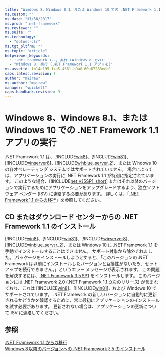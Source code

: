 ```yaml
---
title: "Windows 8、Windows 8.1、または Windows 10 での .NET Framework 1.1 アプリの実行 | Microsoft Docs"
ms.custom: ""
ms.date: "03/30/2017"
ms.prod: ".net-framework"
ms.reviewer: ""
ms.suite: ""
ms.technology: 
  - "dotnet-clr"
ms.tgt_pltfrm: ""
ms.topic: "article"
helpviewer_keywords: 
  - ".NET Framework 1.1, 実行 (Windows 8 での)"
  - "Windows 8, 実行 (.NET Framework 1.1 アプリを)"
ms.assetid: fb14e195-fea5-4561-b9a8-60a67283edb9
caps.latest.revision: 9
author: "mairaw"
ms.author: "mairaw"
manager: "wpickett"
caps.handback.revision: 9
---
```

# Windows 8、Windows 8.1、または Windows 10 での .NET Framework 1.1 アプリの実行
.NET Framework 1.1 は、[!INCLUDE[win8](../../../includes/win8-md.md)]、[!INCLUDE[win81](../../../includes/win81-md.md)]、[!INCLUDE[winserver8](../../../includes/winserver8-md.md)]、[!INCLUDE[winblue_server_2](../../../includes/winblue-server-2-md.md)]、または Windows 10 の各オペレーティング システムではサポートされていません。  場合によっては、アプリケーションの実行に .NET Framework 1.1 が特別に指定されています。  このような場合、[!INCLUDE[net_v35SP1_short](../../../includes/net-v35sp1-short-md.md)] またはそれ以降のバージョンで実行するためにアプリケーションをアップグレードするよう、独立ソフトウェア ベンダー \(ISV\) に連絡する必要があります。  詳しくは、「[.NET Framework 1.1 からの移行](../../../docs/framework/migration-guide/migrating-from-the-net-framework-1-1.md)」を参照してください。  
  
## CD またはダウンロード センターからの .NET Framework 1.1 のインストール  
 [!INCLUDE[win8](../../../includes/win8-md.md)]、[!INCLUDE[win81](../../../includes/win81-md.md)]、[!INCLUDE[winserver8](../../../includes/winserver8-md.md)]、[!INCLUDE[winblue_server_2](../../../includes/winblue-server-2-md.md)]、または Windows 10 に .NET Framework 1.1 を手動でインストールすることはできません。  サポート対象から除外されました。  パッケージをインストールしようとすると、「このバージョンの .NET Framework は以前にインストールしたバージョンと互換性がないため、セットアップを続行できません。」というエラー メッセージが表示されます。 この問題を解決するには、[.NET Framework 3.5 SP1](http://www.microsoft.com/download/details.aspx?id=22) をインストールします。  このバージョンには .NET Framework 2.0 \(.NET Framework 1.1 の次のリリース\) が含まれており、これは [!INCLUDE[win8](../../../includes/win8-md.md)]、[!INCLUDE[win81](../../../includes/win81-md.md)]、および Windows 10 でサポートされています。  .NET Framework の新しいバージョンに自動的に更新されるかどうかを確認するために、常に最初にアプリケーションのインストールを試す必要があります。  更新されない場合は、アプリケーションの更新について ISV に連絡してください。  
  
## 参照  
 [.NET Framework 1.1 からの移行](../../../docs/framework/migration-guide/migrating-from-the-net-framework-1-1.md)   
 [Windows 8 以降のバージョンへの .NET Framework 3.5 のインストール](../../../docs/framework/install/net-framework-3-5-on-windows-8-plus.md)